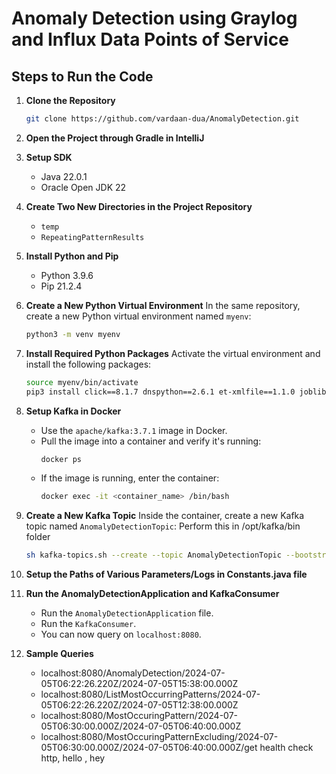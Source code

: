 # Anomaly Detection using Graylog and Influx Data Points of Service

## Steps to Run the Code

1. **Clone the Repository**
   ```bash
   git clone https://github.com/vardaan-dua/AnomalyDetection.git
   ```

2. **Open the Project through Gradle in IntelliJ**

3. **Setup SDK**
   - Java 22.0.1
   - Oracle Open JDK 22

4. **Create Two New Directories in the Project Repository**
   - `temp`
   - `RepeatingPatternResults`

5. **Install Python and Pip**
   - Python 3.9.6
   - Pip 21.2.4

6. **Create a New Python Virtual Environment**
   In the same repository, create a new Python virtual environment named `myenv`:
   ```bash
   python3 -m venv myenv
   ```

7. **Install Required Python Packages**
   Activate the virtual environment and install the following packages:
   ```bash
   source myenv/bin/activate
   pip3 install click==8.1.7 dnspython==2.6.1 et-xmlfile==1.1.0 joblib==1.4.2 nltk==3.8.1 numpy==2.0.0 openpyxl==3.1.4 pandas==2.2.2 pip==24.0 python-dateutil==2.9.0.post0 pytz==2024.1 regex==2024.5.15 scikit-learn==1.5.0 scipy==1.14.0 six==1.16.0 threadpoolctl==3.5.0 tqdm==4.66.4 tzdata==2024.1
   ```

8. **Setup Kafka in Docker**
   - Use the `apache/kafka:3.7.1` image in Docker.
   - Pull the image into a container and verify it's running:
     ```bash
     docker ps
     ```
   - If the image is running, enter the container:
     ```bash
     docker exec -it <container_name> /bin/bash
     ```

9. **Create a New Kafka Topic**
   Inside the container, create a new Kafka topic named `AnomalyDetectionTopic`:
   Perform this in /opt/kafka/bin folder
   ```bash
   sh kafka-topics.sh --create --topic AnomalyDetectionTopic --bootstrap-server localhost:9092 --partitions 1 --replication-factor 1
   ```

10. **Setup the Paths of Various Parameters/Logs in Constants.java file**
    
11. **Run the AnomalyDetectionApplication and KafkaConsumer**
    - Run the `AnomalyDetectionApplication` file.
    - Run the `KafkaConsumer`.
    - You can now query on `localhost:8080`.
12. **Sample Queries**
    - localhost:8080/AnomalyDetection/2024-07-05T06:22:26.220Z/2024-07-05T15:38:00.000Z
    - localhost:8080/ListMostOccurringPatterns/2024-07-05T06:22:26.220Z/2024-07-05T12:38:00.000Z
    - localhost:8080/MostOccuringPattern/2024-07-05T06:30:00.000Z/2024-07-05T06:40:00.000Z
    - localhost:8080/MostOccuringPatternExcluding/2024-07-05T06:30:00.000Z/2024-07-05T06:40:00.000Z/get health check http, hello , hey
